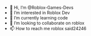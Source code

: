 - 👋 Hi, I’m @Roblox-Games-Devs 
- 👀 I’m interested in Roblox Dev
- 🌱 I’m currently learning code
- 💞️ I’m looking to collaborate on roblox
- 📫 How to reach me roblox said24246

<!---
Roblox-Games-Devs/Roblox-Games-Devs is a ✨ special ✨ repository because its `README.md` (this file) appears on your GitHub profile.
You can click the Preview link to take a look at your changes.
--->
